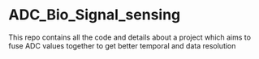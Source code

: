 # ADC_Bio_Signal_sensing
This repo contains all the code and details about a project which aims to fuse ADC values together to get better temporal and data resolution
